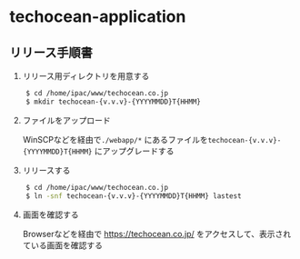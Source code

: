 # techocean-application


リリース手順書
----------
1. リリース用ディレクトリを用意する

```bash
    $ cd /home/ipac/www/techocean.co.jp
    $ mkdir techocean-{v.v.v}-{YYYYMMDD}T{HHMM}
```

2. ファイルをアップロード


    WinSCPなどを経由で`./webapp/*` にあるファイルを`techocean-{v.v.v}-{YYYYMMDD}T{HHMM}` にアップグレードする


3. リリースする

```bash
    $ cd /home/ipac/www/techocean.co.jp
    $ ln -snf techocean-{v.v.v}-{YYYYMMDD}T{HHMM} lastest
```

4. 画面を確認する


    Browserなどを経由で https://techocean.co.jp/ をアクセスして、表示されている画面を確認する

